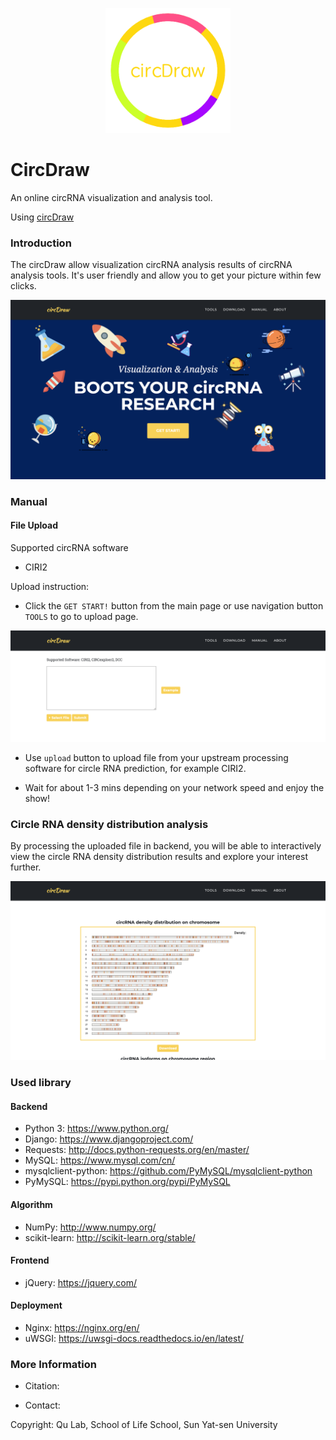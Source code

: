 <p align="center"><img src="cirDraw/media/logo.png" alt="200" width="200"></p>

# CircDraw

An online circRNA visualization and analysis tool. 

Using [circDraw](http://144.202.101.9)

### Introduction

The circDraw allow visualization circRNA analysis results of circRNA analysis tools. It's user friendly and allow you to get your picture within few clicks. 

<p align="center"><img src="home.png" alt="300" width="cover"></p>




### Manual

#### File Upload

Supported circRNA software

- CIRI2



Upload instruction:
- Click the `GET START!` button from the main page or use navigation button `TOOLS` to go to upload page.

<p align="center"><img src="upload.png" alt="300" width="uploadr"></p>

- Use `upload` button to upload file from your upstream processing software for circle RNA prediction, for example CIRI2.

- Wait for about 1-3 mins depending on your network speed and enjoy the show!


### Circle RNA density distribution analysis
By processing the uploaded file in backend, you will be able to interactively view the circle RNA density distribution results and explore your interest further.

<p align="center"><img src="density.png" alt="300" width="cover"></p>


[comment]: <> (### How to read Results?)


### Used library
#### Backend
- Python 3: https://www.python.org/
- Django: https://www.djangoproject.com/
- Requests: http://docs.python-requests.org/en/master/
- MySQL: https://www.mysql.com/cn/
- mysqlclient-python: https://github.com/PyMySQL/mysqlclient-python
- PyMySQL: https://pypi.python.org/pypi/PyMySQL

#### Algorithm
- NumPy: http://www.numpy.org/
- scikit-learn: http://scikit-learn.org/stable/

#### Frontend
- jQuery: https://jquery.com/

#### Deployment 
- Nginx: https://nginx.org/en/
- uWSGI: https://uwsgi-docs.readthedocs.io/en/latest/

[comment]: <> (## About)


### More Information

- Citation: 

- Contact: 


Copyright: Qu Lab, School of Life School, Sun Yat-sen University
